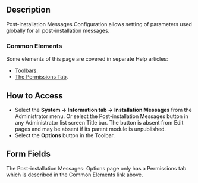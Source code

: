 <!-- Filename: Help4.x:Post-installation_Messages:_Options / Display title: Post-installation Messages: Options -->

## Description

Post-installation Messages Configuration allows setting of parameters
used globally for all post-installation messages.

### Common Elements

Some elements of this page are covered in separate Help articles:

* [Toolbars](jdocmanual?article=help/common-elements/toolbars).
* [The Permissions Tab](jdocmanual?article=help/common-elements/edit-permissions).

## How to Access

- Select the **System -> Information tab -> Installation Messages** from the
  Administrator menu. Or select the Post-installation Messages button in any 
  Administrator list screen  Title bar. The button is absent from Edit pages 
  and may be absent if its parent module is unpublished.
- Select the **Options** button in the Toolbar.

## Form Fields

The Post-installation Messages: Options page only has a Permissions tab 
which is described in the Common Elements link above.
